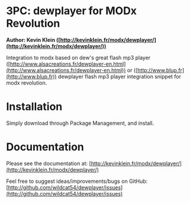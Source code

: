 3PC: dewplayer for MODx Revolution
=================================
**Author: Kevin Klein ([http://kevinklein.fr/modx/dewplayer/](http://kevinklein.fr/modx/dewplayer/))**

Integration to modx based on dew's great flash mp3 player ([http://www.alsacreations.fr/dewplayer-en.html](http://www.alsacreations.fr/dewplayer-en.html)) or ([http://www.blup.fr](http://www.blup.fr))
dewplayer flash mp3 player integration snippet for modx revolution.

Installation
============
Simply download through Package Management, and install.


Documentation
=============
Please see the documentation at:
[http://kevinklein.fr/modx/dewplayer/](http://kevinklein.fr/modx/dewplayer/)

Feel free to suggest ideas/improvements/bugs on GitHub:
[http://github.com/wildcat54/dewplayer/issues](http://github.com/wildcat54/dewplayer/issues)
